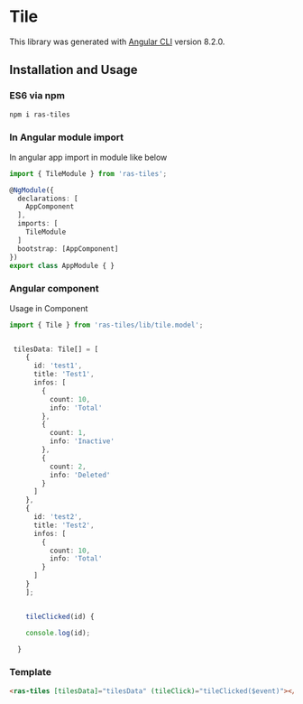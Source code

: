 # Tile

This library was generated with [Angular CLI](https://github.com/angular/angular-cli) version 8.2.0.


## Installation and Usage

### ES6 via npm

```sh
npm i ras-tiles
```

### In Angular module import

In angular app import in module like below  

```ts
import { TileModule } from 'ras-tiles';

@NgModule({
  declarations: [
    AppComponent
  ],
  imports: [
    TileModule
  ]
  bootstrap: [AppComponent]
})
export class AppModule { }

```

### Angular component 

Usage in Component

```ts
import { Tile } from 'ras-tiles/lib/tile.model';


 tilesData: Tile[] = [
    {
      id: 'test1',
      title: 'Test1',
      infos: [
        {
          count: 10,
          info: 'Total'
        },
        {
          count: 1,
          info: 'Inactive'
        },
        {
          count: 2,
          info: 'Deleted'
        }
      ]
    },
    {
      id: 'test2',
      title: 'Test2',
      infos: [
        {
          count: 10,
          info: 'Total'
        }
      ]
    }
    ];


    tileClicked(id) {

    console.log(id);

  }

```

### Template

```html
<ras-tiles [tilesData]="tilesData" (tileClick)="tileClicked($event)"></ras-tiles>
```